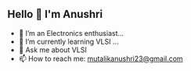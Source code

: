 ## Hello 👋 I'm Anushri
- 🔭 I’m an Electronics enthusiast...
- 🌱 I’m currently learning VLSI ...
- 💬 Ask me about VLSI
- 📫 How to reach me: mutalikanushri23@gmail.com

